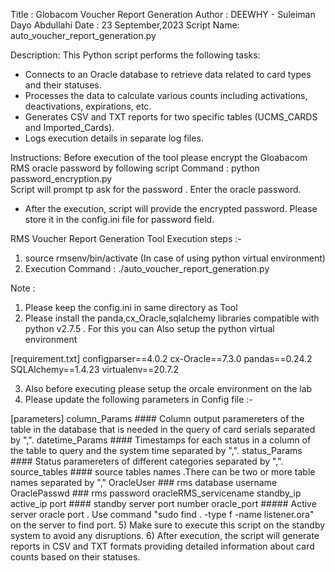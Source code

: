 Title : Globacom Voucher Report Generation
Author : DEEWHY - Suleiman Dayo Abdullahi
Date : 23 September,2023
Script Name: auto_voucher_report_generation.py


Description:
This Python script performs the following tasks:
- Connects to an Oracle database to retrieve data related to card types and their statuses.
- Processes the data to calculate various counts including activations, deactivations, expirations, etc.
- Generates CSV and TXT reports for two specific tables (UCMS_CARDS and Imported_Cards).
- Logs execution details in separate log files.


Instructions:
Before execution of the tool please encrypt the Gloabacom RMS oracle password by following script
Command : python password_encryption.py  
Script will prompt tp ask for the password . Enter the oracle password.
* After the execution, script will provide the encrypted password. Please store it in the config.ini file for password field.  

RMS Voucher Report Generation Tool Execution steps :-

1)  source rmsenv/bin/activate  (In case of using python virtual environment)
2)  Execution Command : ./auto_voucher_report_generation.py

Note : 
1) Please keep the config.ini in same directory as Tool
2) Please install the panda,cx_Oracle,sqlalchemy libraries compatible with python v2.7.5 . For this you can Also setup the python virtual environment

[requirement.txt]
configparser==4.0.2
cx-Oracle==7.3.0
pandas==0.24.2
SQLAlchemy==1.4.23
virtualenv==20.7.2

3) Also before executing please setup the orcale environment on the lab
4) Please update the following parameters in Config file :-

[parameters]
column_Params                #### Column output paramereters of the table in the database that is needed in the query of card serials separated by ",".
datetime_Params              #### Timestamps for each status in a column of the table to query and the system time separated by ",".
status_Params                #### Status paramereters of different categories separated by ",".
source_tables                #### source tables names .There can be two or more table names separated by "," 
OracleUser                   ### rms database username
OraclePasswd                 ### rms password
oracleRMS_servicename
standby_ip
active_ip
port                         #### standby server port number
oracle_port                  ##### Active server oracle port . Use command  "sudo find . -type f -name listener.ora" on the server to find port.
5) Make sure to execute this script on the standby system to avoid any disruptions.
6) After execution, the script will generate reports in CSV and TXT formats providing detailed information about card counts based on their statuses.
